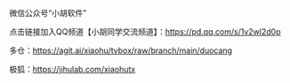 微信公众号“小胡软件”

点击链接加入QQ频道【小胡同学交流频道】：https://pd.qq.com/s/1v2wl2d0p

多仓：https://agit.ai/xiaohu/tvbox/raw/branch/main/duocang

极狐：https://jihulab.com/xiaohutx
